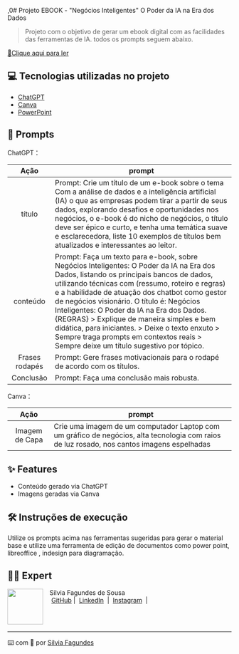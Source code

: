 ,0# Projeto EBOOK - "Negócios Inteligentes" O Poder da IA na Era dos Dados

> Projeto com o objetivo de gerar um ebook digital com as facilidades das ferramentas de IA. todos os prompts
seguem abaixo.

<a href="https://github.com/silvialibras/prompts-recipe-to-create-a-ebook/blob/main/Desafio%20-%20Ebook%20-%20Neg%C3%B3cios%20Inteligentes.%20O%20Poder%20da%20IA%20na%20Era%20dos%20Dados.pdf" title="View PDF now"> 📕Clique aqui para ler</a>

## 💻 Tecnologias utilizadas no projeto

- [ChatGPT](https://chat.openai.com/) 
- [Canva](https://www.canva.com)
- [PowerPoint](https://www.microsoft.com/en/microsoft-365/powerpoint)

## 🧠 Prompts


ChatGPT：

|   Ação   | prompt                                                                                                                                                                                                                                                                         |
| :------: | ------------------------------------------------------------------------------------------------------------------------------------------------------------------------------------------------------------------------------------------------------------------------------ |
|  título  |Prompt: Crie um título de um e-book sobre o tema Com a análise de dados e a inteligência artificial (IA) o que as empresas podem tirar a partir de seus dados, explorando desafios e oportunidades nos negócios, o e-book é do nicho de negócios, o título deve ser épico e curto, e tenha uma temática suave e esclarecedora, liste 10 exemplos de títulos bem atualizados e interessantes ao leitor.|
| conteúdo | Prompt: Faça um texto para e-book, sobre Negócios Inteligentes: O Poder da IA na Era dos Dados, listando os principais bancos de dados, utilizando técnicas com (ressumo, roteiro e regras) e a habilidade de atuação dos chatbot como gestor de negócios visionário. O título é: Negócios Inteligentes: O Poder da IA na Era dos Dados. {REGRAS} > Explique de maneira simples e bem didática, para iniciantes. > Deixe o texto enxuto > Sempre traga prompts em contextos reais > Sempre deixe um título sugestivo por tópico.|
| Frases rodapés | Prompt: Gere frases motivacionais para o rodapé de acordo com os títulos.|
| Conclusão | Prompt: Faça uma conclusão mais robusta.|


Canva：

|  Ação  | prompt                                                                                 |
| :----: | -------------------------------------------------------------------------------------- |
| Imagem de Capa | Crie uma imagem de um computador Laptop com um gráfico de negócios, alta tecnologia com raios de luz rosado, nos cantos imagens espelhadas |

## ✨ Features

- Conteúdo gerado via ChatGPT
- Imagens geradas via Canva

## 🛠️ Instruções de execução

Utilize os prompts acima nas ferramentas sugeridas para gerar o material base e utilize uma ferramenta de edição de documentos como power point, libreoffice , indesign para diagramação.

## 👨‍💻 Expert

<p>
    <img 
      align=left 
      margin=10 
      width=80 
      src="https://avatars.githubusercontent.com/u/193035748?v=4&size=64"
    />
    <p>&nbsp&nbsp&nbspSilvia Fagundes de Sousa<br>
    &nbsp&nbsp&nbsp
    <a href="https://github.com/silvialibras">
    GitHub</a>&nbsp;|&nbsp;
    <a href="https://www.linkedin.com/in/
silvia-sousa-ba7a2531a/">LinkedIn</a>
&nbsp;|&nbsp;
    <a href="https://www.instagram.com/silviafagundess/">
Instagram</a>
&nbsp;|&nbsp;</p>
</p>
<br/><br/>
<p>

---

⌨️ com 💜 por [Silvia Fagundes](https://github.com/silvialibras)

